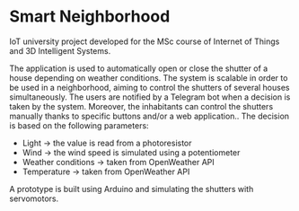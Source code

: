 # Smart Neighborhood

IoT university project developed for the MSc course of Internet of Things and 3D Intelligent Systems.

The application is used to automatically open or close the shutter of a house depending on weather conditions.
The system is scalable in order to be used in a neighborhood, aiming to control the shutters of several houses simultaneously.
The users are notified by a Telegram bot when a decision is taken by the system. Moreover, the inhabitants can control the shutters manually thanks to specific buttons and/or a web application..
The decision is based on the following parameters:
- Light -> the value is read from a photoresistor
- Wind -> the wind speed is simulated using a potentiometer
- Weather conditions -> taken from OpenWeather API
- Temperature -> taken from OpenWeather API

A prototype is built using Arduino and simulating the shutters with servomotors.
